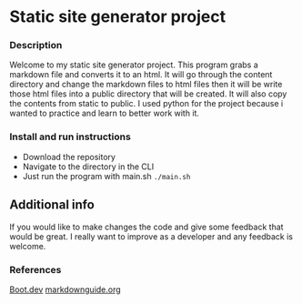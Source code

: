 # Static site generator project

### Description

Welcome to my static site generator project. This program grabs a markdown file and converts it to an html. It will go through the content directory and change the markdown files to html files then it will be write those html files into a public directory that will be created. It will also copy the contents from static to public. I used python for the project because i wanted to practice and learn to better work with it. 

### Install and run instructions

* Download the repository
* Navigate to the directory in the CLI
* Just run the program with main.sh
```./main.sh```

## Additional info

If you would like to make changes the code and give some feedback that would be great. I really want to improve as a developer and any feedback is welcome.

### References
[Boot.dev](https://www.boot.dev/tracks/backend)
[markdownguide.org](https://www.markdownguide.org/cheat-sheet/)